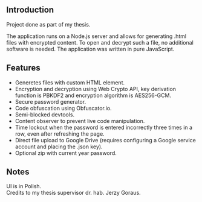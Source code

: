 ## Introduction
Project done as part of my thesis.

The application runs on a Node.js server and allows for generating .html files with encrypted content. To open and decrypt such a file, no additional software is needed. The application was written in pure JavaScript.

## Features
- Generetes files with custom HTML element.
- Encryption and decryption using Web Crypto API, key derivation function is PBKDF2 and encryption algorithm is AES256-GCM.
- Secure password generator.
- Code obfuscation using Obfuscator.io.
- Semi-blocked devtools.
- Content observer to prevent live code manipulation.
- Time lockout when the password is entered incorrectly three times in a row, even after refreshing the page.
- Direct file upload to Google Drive (requires configuring a Google service account and placing the .json key).
- Optional zip with current year password.

## Notes
UI is in Polish. \
Credits to my thesis supervisor dr. hab. Jerzy Goraus.
